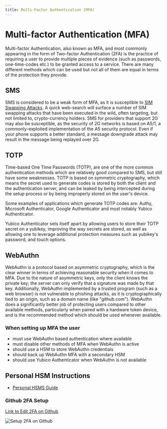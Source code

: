 ```yaml
---
title: Multi-Factor Authentication (MFA)
---
```


# Multi-factor Authentication (MFA)

Multi-factor Authentication, also known as MFA, and most commonly appearing in
the form of Two-factor Authentication (2FA) is the practice of requiring a user
to provide multiple pieces of evidence (such as passwords, one-time-codes etc.)
to be granted access to a service. There are many different methods which can
be used but not all of them are equal in terms of the protection they provide.

## SMS

SMS is considered to be a weak form of MFA, as it is susceptible to
[SIM Swapping Attacks](https://en.wikipedia.org/wiki/SIM_swap_scam). A quick
web-search will surface a number of SIM swapping attacks that have been
executed in the wild, often targeting, but not limited to, crypto-currency
holders. SMS for providers that support 2G may also be susceptible, as the
security of 2G networks is based on A5/1, a commonly-exploited implementation
of the A5 security protocol. Even if your phone supports a better standard, a
message downgrade attack may result in the message being replayed over 2G.

## TOTP

Time-based One Time Passwords (TOTP), are one of the more common authentication
methods which are relatively good compared to SMS, but still have some
weaknesses. TOTP is based on symmetric cryptography, which means the secret
used to generate codes is stored by both the client and the authentication
server, and can be leaked by being intercepted during the setup process or by
being improperly stored on the user's device.

Some examples of applications which generate TOTP codes are: Authy, Microsoft
Authenticator, Google Authenticator and most notably Yubico Authenticator.

Yubico Authenticator sets itself apart by allowing users to store their TOTP
secret on a yubikey, improving the way secrets are stored, as well as allowing
one to leverage additional protection measures such as yubikey's password, and
touch options.

## WebAuthn

WebAuthn is a protocol based on asymmetric cryptography, which is the clear
winner in terms of achieving reasonable security when it comes to MFA. Due to
the nature of asymmetric keys, only the client knows the private key; the
server can only verify that a signature was made by that key. Additionally,
WebAuthn implemented by a trusted program (such as a web browser) is not
vulnerable to phishing attacks, as it is cryptographically tied to an origin,
such as a domain name (like "github.com"). WebAuthn does a significantly better
job of protecting users compared to other available methods, particularly when
paired with a hardware token device, and is the recommended method which should
be used whenever available.

### When setting up MFA the user

* must use WebAuthn based authentication where available
* must disable other methods of MFA when WebAuthn is active
* should use a HSM to store WebAuthn credentials
* should back up WebAuthn MFA with a secondary HSM
* should use Yubico Authenticator when WebAuthn is not available

## Personal HSM Instructions

* [Personal HSMS Guide](./personal-hsms/_index.md)

### Github 2FA Setup

[Link to Edit 2FA on Github](https://github.com/settings/two_factor_authentication/configure)

![Setup 2FA on Github](/img/github-2fa.gif)
